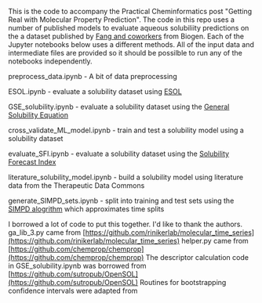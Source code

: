 This is the code to accompany the Practical Cheminformatics post "Getting Real with Molecular Property Prediction".  The code in this repo uses a number of published models to evaluate aqueous solubiliity predictions on the a dataset published by [Fang and coworkers](https://pubs.acs.org/doi/10.1021/acs.jcim.3c00160) from Biogen.  Each of the Jupyter notebooks below uses a different methods.  All of the input data and intermediate files are provided so it should be possilble to run any of the notebooks independently. 

preprocess_data.ipynb - A bit of data preprocessing

ESOL.ipynb - evaluate a solubility dataset using [ESOL](https://pubs.acs.org/doi/10.1021/ci034243x)

GSE_solubility.ipynb - evaluate a solubility dataset using the [General Solubility Equation](https://pubs.acs.org/doi/10.1021/ci000338c)

cross_validate_ML_model.ipynb - train and test a solubility model using a solubility dataset

evaluate_SFI.ipynb - evaluate a solubility dataset using the [Solubility Forecast Index](https://www.sciencedirect.com/science/article/pii/S1359644610001923?via%3Dihub)

literature_solubility_model.ipynb - build a solubility model using literature data from the Therapeutic Data Commons

generate_SIMPD_sets.ipynb - split into training and test sets using the [SIMPD alogrithm](https://github.com/rinikerlab/molecular_time_series) which approximates time splits

I borrowed a lot of code to put this together.  I'd like to thank the authors.
ga_lib_3.py came from [https://github.com/rinikerlab/molecular_time_series](https://github.com/rinikerlab/molecular_time_series)
helper.py came from [https://github.com/chemprop/chemprop](https://github.com/chemprop/chemprop)
The descriptor calculation code in GSE_solubility.ipynb was borrowed from [https://github.com/sutropub/OpenSOL](https://github.com/sutropub/OpenSOL)
Routines for bootstrapping confidence intervals were adapted from
